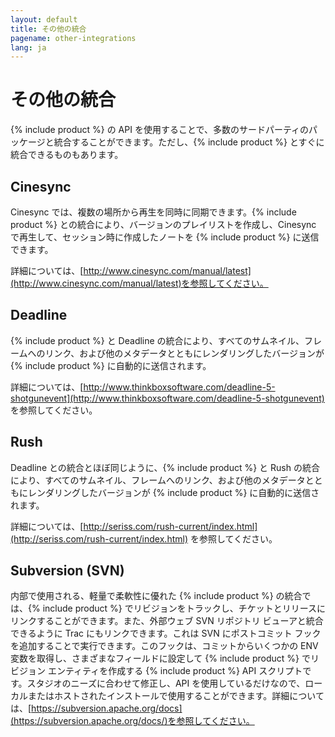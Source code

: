 ```yaml
---
layout: default
title: その他の統合
pagename: other-integrations
lang: ja
---
```


# その他の統合

{% include product %} の API を使用することで、多数のサードパーティのパッケージと統合することができます。ただし、{% include product %} とすぐに統合できるものもあります。

## Cinesync

Cinesync では、複数の場所から再生を同時に同期できます。{% include product %} との統合により、バージョンのプレイリストを作成し、Cinesync で再生して、セッション時に作成したノートを {% include product %} に送信できます。

詳細については、[http://www.cinesync.com/manual/latest](http://www.cinesync.com/manual/latest)を参照してください。

## Deadline

{% include product %} と Deadline の統合により、すべてのサムネイル、フレームへのリンク、および他のメタデータとともにレンダリングしたバージョンが {% include product %} に自動的に送信されます。

詳細については、[http://www.thinkboxsoftware.com/deadline-5-shotgunevent](http://www.thinkboxsoftware.com/deadline-5-shotgunevent) を参照してください。

## Rush

Deadline との統合とほぼ同じように、{% include product %} と Rush の統合により、すべてのサムネイル、フレームへのリンク、および他のメタデータとともにレンダリングしたバージョンが {% include product %} に自動的に送信されます。

詳細については、[http://seriss.com/rush-current/index.html](http://seriss.com/rush-current/index.html) を参照してください。

## Subversion (SVN)

内部で使用される、軽量で柔軟性に優れた {% include product %} の統合では、{% include product %} でリビジョンをトラックし、チケットとリリースにリンクすることができます。また、外部ウェブ SVN リポジトリ ビューアと統合できるように Trac にもリンクできます。これは SVN にポストコミット フックを追加することで実行できます。このフックは、コミットからいくつかの ENV 変数を取得し、さまざまなフィールドに設定して {% include product %} でリビジョン エンティティを作成する {% include product %} API スクリプトです。スタジオのニーズに合わせて修正し、API を使用しているだけなので、ローカルまたはホストされたインストールで使用することができます。詳細については、[https://subversion.apache.org/docs](https://subversion.apache.org/docs/)を参照してください。
